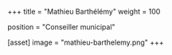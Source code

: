 +++
title = "Mathieu Barthélémy"
weight = 100

position = "Conseiller municipal"

[asset]
  image = "mathieu-barthelemy.png"
+++

